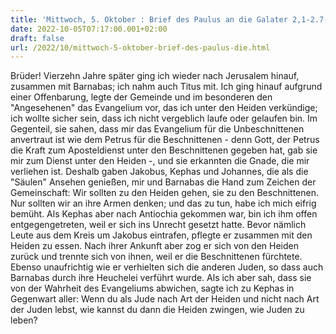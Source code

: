 ```yaml
---
title: 'Mittwoch, 5. Oktober : Brief des Paulus an die Galater 2,1-2.7-14.'
date: 2022-10-05T07:17:00.001+02:00
draft: false
url: /2022/10/mittwoch-5-oktober-brief-des-paulus-die.html
---
```


Brüder! Vierzehn Jahre später ging ich wieder nach Jerusalem hinauf, zusammen mit Barnabas; ich nahm auch Titus mit. Ich ging hinauf aufgrund einer Offenbarung, legte der Gemeinde und im besonderen den "Angesehenen" das Evangelium vor, das ich unter den Heiden verkündige; ich wollte sicher sein, dass ich nicht vergeblich laufe oder gelaufen bin. Im Gegenteil, sie sahen, dass mir das Evangelium für die Unbeschnittenen anvertraut ist wie dem Petrus für die Beschnittenen - denn Gott, der Petrus die Kraft zum Aposteldienst unter den Beschnittenen gegeben hat, gab sie mir zum Dienst unter den Heiden -, und sie erkannten die Gnade, die mir verliehen ist. Deshalb gaben Jakobus, Kephas und Johannes, die als die "Säulen" Ansehen genießen, mir und Barnabas die Hand zum Zeichen der Gemeinschaft: Wir sollten zu den Heiden gehen, sie zu den Beschnittenen. Nur sollten wir an ihre Armen denken; und das zu tun, habe ich mich eifrig bemüht. Als Kephas aber nach Antiochia gekommen war, bin ich ihm offen entgegengetreten, weil er sich ins Unrecht gesetzt hatte. Bevor nämlich Leute aus dem Kreis um Jakobus eintrafen, pflegte er zusammen mit den Heiden zu essen. Nach ihrer Ankunft aber zog er sich von den Heiden zurück und trennte sich von ihnen, weil er die Beschnittenen fürchtete. Ebenso unaufrichtig wie er verhielten sich die anderen Juden, so dass auch Barnabas durch ihre Heuchelei verführt wurde. Als ich aber sah, dass sie von der Wahrheit des Evangeliums abwichen, sagte ich zu Kephas in Gegenwart aller: Wenn du als Jude nach Art der Heiden und nicht nach Art der Juden lebst, wie kannst du dann die Heiden zwingen, wie Juden zu leben?
